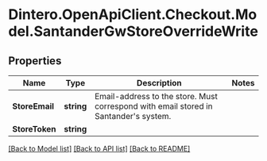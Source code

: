 # Dintero.OpenApiClient.Checkout.Model.SantanderGwStoreOverrideWrite

## Properties

Name | Type | Description | Notes
------------ | ------------- | ------------- | -------------
**StoreEmail** | **string** | Email-address to the store. Must correspond with email stored in Santander&#39;s system. | 
**StoreToken** | **string** |  | 

[[Back to Model list]](../README.md#documentation-for-models) [[Back to API list]](../README.md#documentation-for-api-endpoints) [[Back to README]](../README.md)

